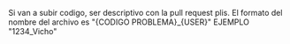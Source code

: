 Si van a subir codigo, ser descriptivo con la pull request plis. 
El formato del nombre del archivo es "{CODIGO PROBLEMA}_{USER}"
  EJEMPLO "1234_Vicho"
  

